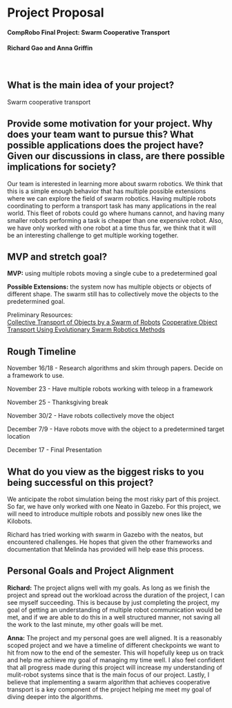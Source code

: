 # Project Proposal

#### CompRobo Final Project: Swarm Cooperative Transport
#### Richard Gao and Anna Griffin


<br>

## What is the main idea of your project?
Swarm cooperative transport


## Provide some motivation for your project. Why does your team want to pursue this? What possible applications does the project have? Given our discussions in class, are there possible implications for society?

Our team is interested in learning more about swarm robotics. We think that this is a simple enough behavior that has multiple possible extensions where we can explore the field of swarm robotics. Having multiple robots coordinating to perform a transport task has many applications in the real world. This fleet of robots could go where humans cannot, and having many smaller robots performing a task is cheaper than one expensive robot. Also, we have only worked with one robot at a time thus far, we think that it will be an interesting challenge to get multiple working together. 


## MVP and stretch goal?
**MVP:** using multiple robots moving a single cube to a predetermined goal

**Possible Extensions:** the system now has multiple objects or objects of different shape. The swarm still has to collectively move the objects to the predetermined goal.
 
Preliminary Resources:<br>
[Collective Transport of Objects by a Swarm of Robots](http://publications.lib.chalmers.se/records/fulltext/223654/223654.pdf)
[Cooperative Object Transport Using Evolutionary Swarm Robotics Methods](https://www.mitpressjournals.org/doi/pdf/10.1162/978-0-262-33027-5-ch083)



## Rough Timeline
November 16/18 - Research algorithms and skim through papers. Decide on a framework to use.
 
November 23 - Have multiple robots working with teleop in a framework
 
November 25 - Thanksgiving break
 
November 30/2 - Have robots collectively move the object
 
December 7/9 - Have robots move with the object to a predetermined target location
 
December 17 - Final Presentation


## What do you view as the biggest risks to you being successful on this project?

We anticipate the robot simulation being the most risky part of this project. So far, we have only worked with one Neato in Gazebo. For this project, we will need to introduce multiple robots and possibly new ones like the Kilobots. 
 
Richard has tried working with swarm in Gazebo with the neatos, but encountered challenges. He hopes that given the other frameworks and documentation that Melinda has provided will help ease this process.



## Personal Goals and Project Alignment
**Richard:**
The project aligns well with my goals. As long as we finish the project and spread out the workload across the duration of the project, I can see myself succeeding. This is because by just completing the project, my goal of getting an understanding of multiple robot communication would be met, and if we are able to do this in a well structured manner, not saving all the work to the last minute, my other goals will be met.
 
**Anna:** 
The project and my personal goes are well aligned. It is a reasonably scoped project and we have a timeline of different checkpoints we want to hit from now to the end of the semester. This will hopefully keep us on track and help me achieve my goal of managing my time well. I also feel confident that all progress made during this project will increase my understanding of mulit-robot systems since that is the main focus of our project. Lastly, I believe that implementing a swarm algorithm that achieves cooperative transport is a key component of the project helping me meet my goal of diving deeper into the algorithms. 
